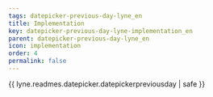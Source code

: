 ```yaml
---
tags: datepicker-previous-day-lyne_en
title: Implementation
key: datepicker-previous-day-lyne-implementation_en
parent: datepicker-previous-day-lyne_en
icon: implementation
order: 4
permalink: false  
---
```

{{ lyne.readmes.datepicker.datepickerpreviousday | safe }}


